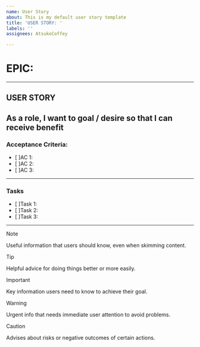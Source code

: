 ```yaml
---
name: User Story
about: This is my default user story template
title: 'USER STORY: '
labels: ''
assignees: AtsukoCoffey

---
```


# EPIC: 
---
## USER STORY
As a **role**, I want to **goal / desire** so that I can **receive benefit** 
---
### Acceptance Criteria:
- [ ]AC 1: 
- [ ]AC 2: 
- [ ]AC 3: 
---
### Tasks
- [ ]Task 1: 
- [ ]Task 2: 
- [ ]Task 3: 
---
[^1]: My reference.

> [!NOTE]
> Useful information that users should know, even when skimming content.

> [!TIP]
> Helpful advice for doing things better or more easily.

> [!IMPORTANT]
> Key information users need to know to achieve their goal.

> [!WARNING]
> Urgent info that needs immediate user attention to avoid problems.

> [!CAUTION]
> Advises about risks or negative outcomes of certain actions.
